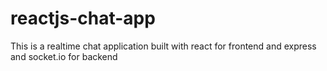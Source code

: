 # reactjs-chat-app
This is a realtime chat application built with react for frontend and express and socket.io for backend
